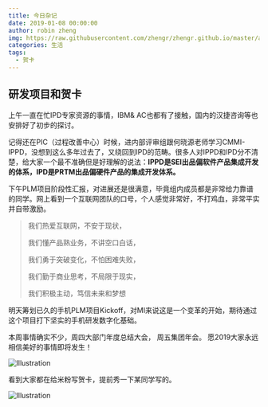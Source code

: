 ```yaml
---
title: 今日杂记
date: 2019-01-08 00:00:00
author: robin zheng
img: https://raw.githubusercontent.com/zhengr/zhengr.github.io/master/assets/images/20190108.png
categories: 生活
tags:
  - 贺卡
---
```


## 研发项目和贺卡

上午一直在忙IPD专家资源的事情，IBM& AC也都有了接触，国内的汉捷咨询等也安排好了初步的探讨。

记得还在PIC（过程改善中心）时候，进内部评审组跟何晓源老师学习CMMI-IPPD，没想到这么多年过去了，又绕回到IPD的范畴。很多人对IPPD和IPD分不清楚，给大家一个最不准确但是好理解的说法：**IPPD是SEI出品偏软件产品集成开发的体系，IPD是PRTM出品偏硬件产品的集成开发体系。**

下午PLM项目阶段性汇报，对进展还是很满意，毕竟组内成员都是非常给力靠谱的同学。网上看到一个互联网团队的口号，个人感觉非常好，不打鸡血，非常平实并自带激励。

> 我们热爱互联网，不安于现状，
>
> 我们懂产品熟业务，不讲空口白话，
>
> 我们勇于突破变化，不怕困难失败，
>
> 我们勤于商业思考，不局限于现实，
>
> 我们积极主动，笃信未来和梦想

明天筹划已久的手机PLM项目Kickoff，对MI来说这是一个变革的开始，期待通过这个项目打下坚实的手机研发数字化基础。

本周事情确实不少，周四大部门年度总结大会， 周五集团年会。 愿2019大家永远相信美好的事情即将发生！

![Illustration](https://raw.githubusercontent.com/zhengr/zhengr.github.io/master/assets/images/20190108.png)

看到大家都在给米粉写贺卡，提前秀一下某同学写的。

![Illustration](https://raw.githubusercontent.com/zhengr/zhengr.github.io/master/assets/images/WechatIMG9.jpeg)

